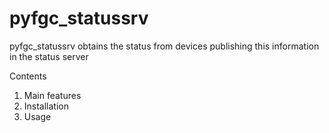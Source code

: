 # pyfgc_statussrv

pyfgc_statussrv obtains the status from devices publishing this information in the status server

Contents

1. Main features
2. Installation 
3. Usage